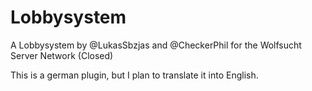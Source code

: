 # Lobbysystem
 A Lobbysystem by @LukasSbzjas and @CheckerPhil for the Wolfsucht Server Network (Closed)

This is a german plugin, but I plan to translate it into English.
